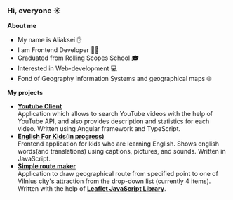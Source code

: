 ### Hi, everyone :sunny:

**About me**
- My name is Aliaksei :hand:
- I am Frontend Developer :man_technologist:
- Graduated from Rolling Scopes School :mortar_board:
- Interested in Web-development :computer:
- Fond of Geography Information Systems and geographical maps 🌐  
  
**My projects**
- **[Youtube Client](https://github.com/saldatkin/youtube-client)**  
Application which allows to search YouTube videos with the help of YouTube API, and also provides description and statistics for each video. Written using Angular framework and TypeScript.  
- **[English For Kids(in progress)](https://github.com/saldatkin/english-for-kids)**  
Frontend application for kids who are learning English. Shows english words(and translations) using captions, pictures, and sounds. Written in JavaScript.  
- **[Simple route maker]()**  
Application to draw geographical route from specified point to one of Vilnius city's attraction from the drop-down list (currently 4 items). Written with the help of **[Leaflet JavaScript Library](https://leafletjs.com/)**.
